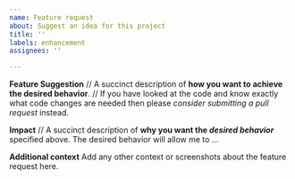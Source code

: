 ```yaml
---
name: Feature request
about: Suggest an idea for this project
title: ''
labels: enhancement
assignees: ''

---
```


**Feature Suggestion**
// A succinct description of **how you want to achieve the desired behavior**.
// If you have looked at the code and know exactly what code changes are needed then please _consider submitting a pull request_ instead.

**Impact**
// A succinct description of **why you want the _desired behavior_** specified above.
The desired behavior will allow me to ...

**Additional context**
Add any other context or screenshots about the feature request here.
